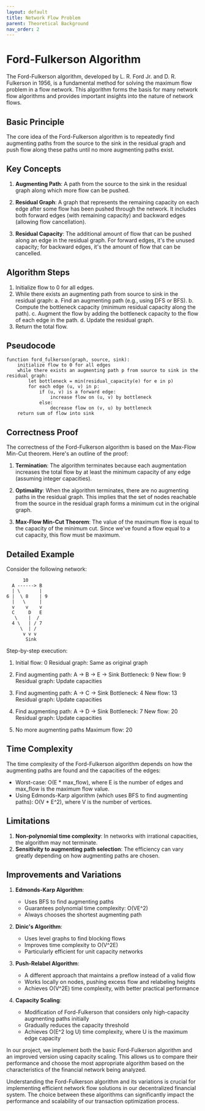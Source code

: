 ```yaml
---
layout: default
title: Network Flow Problem
parent: Theoretical Background
nav_order: 2
---
```


# Ford-Fulkerson Algorithm

The Ford-Fulkerson algorithm, developed by L. R. Ford Jr. and D. R. Fulkerson in 1956, is a fundamental method for solving the maximum flow problem in a flow network. This algorithm forms the basis for many network flow algorithms and provides important insights into the nature of network flows.

## Basic Principle

The core idea of the Ford-Fulkerson algorithm is to repeatedly find augmenting paths from the source to the sink in the residual graph and push flow along these paths until no more augmenting paths exist.

## Key Concepts

1. **Augmenting Path**: A path from the source to the sink in the residual graph along which more flow can be pushed.

2. **Residual Graph**: A graph that represents the remaining capacity on each edge after some flow has been pushed through the network. It includes both forward edges (with remaining capacity) and backward edges (allowing flow cancellation).

3. **Residual Capacity**: The additional amount of flow that can be pushed along an edge in the residual graph. For forward edges, it's the unused capacity; for backward edges, it's the amount of flow that can be cancelled.

## Algorithm Steps

1. Initialize flow to 0 for all edges.
2. While there exists an augmenting path from source to sink in the residual graph:
   a. Find an augmenting path (e.g., using DFS or BFS).
   b. Compute the bottleneck capacity (minimum residual capacity along the path).
   c. Augment the flow by adding the bottleneck capacity to the flow of each edge in the path.
   d. Update the residual graph.
3. Return the total flow.

## Pseudocode

```
function ford_fulkerson(graph, source, sink):
    initialize flow to 0 for all edges
    while there exists an augmenting path p from source to sink in the residual graph:
        let bottleneck = min(residual_capacity(e) for e in p)
        for each edge (u, v) in p:
            if (u, v) is a forward edge:
                increase flow on (u, v) by bottleneck
            else:
                decrease flow on (v, u) by bottleneck
    return sum of flow into sink
```

## Correctness Proof

The correctness of the Ford-Fulkerson algorithm is based on the Max-Flow Min-Cut theorem. Here's an outline of the proof:

1. **Termination**: The algorithm terminates because each augmentation increases the total flow by at least the minimum capacity of any edge (assuming integer capacities).

2. **Optimality**: When the algorithm terminates, there are no augmenting paths in the residual graph. This implies that the set of nodes reachable from the source in the residual graph forms a minimum cut in the original graph.

3. **Max-Flow Min-Cut Theorem**: The value of the maximum flow is equal to the capacity of the minimum cut. Since we've found a flow equal to a cut capacity, this flow must be maximum.

## Detailed Example

Consider the following network:

```
      10
  A ------> B
  | \       |
6 |  \ 8    | 9
  |   \     |
  v    v    v
  C     D   E
   \    |  /
  4 \   | / 7
     \  | /
      v v v
       Sink
```

Step-by-step execution:

1. Initial flow: 0
   Residual graph: Same as original graph

2. Find augmenting path: A -> B -> E -> Sink
   Bottleneck: 9
   New flow: 9
   Residual graph: Update capacities

3. Find augmenting path: A -> C -> Sink
   Bottleneck: 4
   New flow: 13
   Residual graph: Update capacities

4. Find augmenting path: A -> D -> Sink
   Bottleneck: 7
   New flow: 20
   Residual graph: Update capacities

5. No more augmenting paths
   Maximum flow: 20

## Time Complexity

The time complexity of the Ford-Fulkerson algorithm depends on how the augmenting paths are found and the capacities of the edges:

- Worst-case: O(E * max_flow), where E is the number of edges and max_flow is the maximum flow value.
- Using Edmonds-Karp algorithm (which uses BFS to find augmenting paths): O(V * E^2), where V is the number of vertices.

## Limitations

1. **Non-polynomial time complexity**: In networks with irrational capacities, the algorithm may not terminate.
2. **Sensitivity to augmenting path selection**: The efficiency can vary greatly depending on how augmenting paths are chosen.

## Improvements and Variations

1. **Edmonds-Karp Algorithm**: 
   - Uses BFS to find augmenting paths
   - Guarantees polynomial time complexity: O(VE^2)
   - Always chooses the shortest augmenting path

2. **Dinic's Algorithm**: 
   - Uses level graphs to find blocking flows
   - Improves time complexity to O(V^2E)
   - Particularly efficient for unit capacity networks

3. **Push-Relabel Algorithm**: 
   - A different approach that maintains a preflow instead of a valid flow
   - Works locally on nodes, pushing excess flow and relabeling heights
   - Achieves O(V^2E) time complexity, with better practical performance

4. **Capacity Scaling**: 
   - Modification of Ford-Fulkerson that considers only high-capacity augmenting paths initially
   - Gradually reduces the capacity threshold
   - Achieves O(E^2 log U) time complexity, where U is the maximum edge capacity

In our project, we implement both the basic Ford-Fulkerson algorithm and an improved version using capacity scaling. This allows us to compare their performance and choose the most appropriate algorithm based on the characteristics of the financial network being analyzed.

Understanding the Ford-Fulkerson algorithm and its variations is crucial for implementing efficient network flow solutions in our decentralized financial system. The choice between these algorithms can significantly impact the performance and scalability of our transaction optimization process.